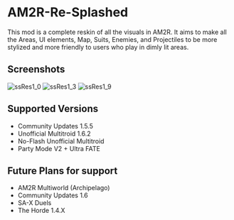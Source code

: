 # AM2R-Re-Splashed

This mod is a complete reskin of all the visuals in AM2R.  It aims to make all the Areas, UI elements, Map, Suits, Enemies, and Projectiles to be more stylized and more friendly to users who play in dimly lit areas.

## Screenshots

![ssRes1_0](https://github.com/AbyssalCreature/AM2R-Re-Splashed/assets/77659883/215d25f9-d386-463e-a6dc-8b57dd2b94f4)
![ssRes1_3](https://github.com/AbyssalCreature/AM2R-Re-Splashed/assets/77659883/31710d75-7bc8-4bf0-85e7-f443a2f7f7b4)
![ssRes1_9](https://github.com/AbyssalCreature/AM2R-Re-Splashed/assets/77659883/e74b2ffb-ec46-435c-9cd3-e4ad759d2851)

## Supported Versions

- Community Updates 1.5.5
- Unofficial Multitroid 1.6.2
- No-Flash Unofficial Multitroid
- Party Mode V2 + Ultra FATE

## Future Plans for support

- AM2R Multiworld (Archipelago)
- Community Updates 1.6
- SA-X Duels
- The Horde 1.4.X

